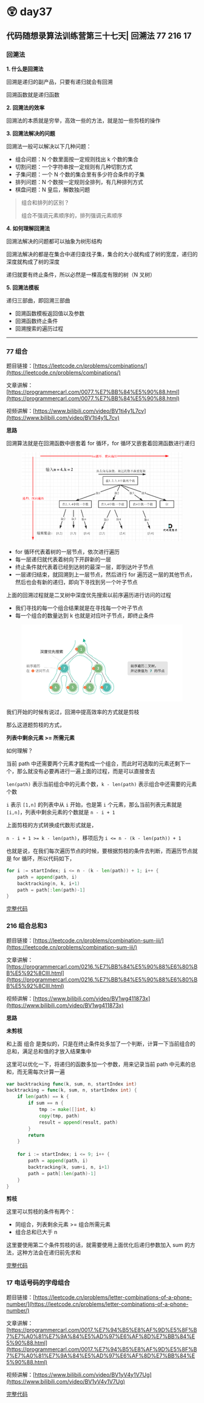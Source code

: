 # 😲 day37

## 代码随想录算法训练营第三十七天| 回溯法 77 216 17

### 回溯法

**1. 什么是回溯法**

回溯是递归的副产品，只要有递归就会有回溯

回溯函数就是递归函数

**2. 回溯法的效率**

回溯法的本质就是穷举，高效一些的方法，就是加一些剪枝的操作

**3. 回溯法解决的问题**

回溯法一般可以解决以下几种问题：

* 组合问题：N 个数里面按一定规则找出 k 个数的集合
* 切割问题：一个字符串按一定规则有几种切割方式
* 子集问题：一个 N 个数的集合里有多少符合条件的子集
* 排列问题：N 个数按一定规则全排列，有几种排列方式
* 棋盘问题：N 皇后，解数独问题

> 组合和排列的区别？
>
> 组合不强调元素顺序的，排列强调元素顺序

**4. 如何理解回溯法**

回溯法解决的问题都可以抽象为树形结构

回溯法解决的都是在集合中递归查找子集，集合的大小就构成了树的宽度，递归的深度就构成了树的深度

递归就要有终止条件，所以必然是一棵高度有限的树（N 叉树）

**5. 回溯法模板**

递归三部曲，即回溯三部曲

* 回溯函数模板返回值以及参数
* 回溯函数终止条件
* 回溯搜索的遍历过程

***

### 77 组合

题目链接：[https://leetcode.cn/problems/combinations/](https://leetcode.cn/problems/combinations/)

文章讲解：[https://programmercarl.com/0077.%E7%BB%84%E5%90%88.html](https://programmercarl.com/0077.%E7%BB%84%E5%90%88.html)

视频讲解：[https://www.bilibili.com/video/BV1ti4y1L7cv](https://www.bilibili.com/video/BV1ti4y1L7cv)

**思路**

回溯算法就是在回溯函数中嵌套着 for 循环，for 循环又嵌套着回溯函数进行递归

<div align="left">

<figure><img src="../.gitbook/assets/day37-1.png" alt=""><figcaption></figcaption></figure>

</div>

* for 循环代表着树的一层节点，依次进行遍历
* 每一层递归就代表着树向下开辟新的一层
* 终止条件就代表着已经到达树的最深一层，即到达叶子节点
* 一层递归结束，就回溯到上一层节点，然后进行 for 遍历这一层的其他节点，然后也会有新的递归，即向下寻找到另一个叶子节点

上面的回溯过程就是二叉树中深度优先搜索以前序遍历进行访问的过程

* 我们寻找的每一个组合结果就是在寻找每一个叶子节点
* 每一个组合的数量达到 k 也就是对应叶子节点，即终止条件

<div align="left">

<figure><img src="../.gitbook/assets/day37-2.png" alt=""><figcaption></figcaption></figure>

</div>

我们开始的时候有说过，回溯中提高效率的方式就是剪枝

那么这道题剪枝的方式，

**列表中剩余元素 >= 所需元素**

如何理解？

当前 path 中还需要两个元素才能构成一个组合，而此时可选取的元素还剩下一个，那么就没有必要再进行一遍上面的过程，而是可以直接舍去

`len(path)` 表示当前组合中的元素个数，`k - len(path)` 表示组合中还需要的元素个数

`i` 表示 `[1,n]` 的列表中从 `i` 开始，也是第 `i` 个元素，那么当前列表元素就是 `[i,n]`，列表中剩余元素的个数就是 `n - i + 1`

上面剪枝的方式转换成代数形式就是，

`n - i + 1 >= k - len(path)`，移项后为 `i <= n - (k - len(path)) + 1`

也就是说，在我们每次遍历节点的时候，要根据剪枝的条件去判断，而遍历节点就是 for 循环，所以代码如下，

```go
for i := startIndex; i <= n - (k - len(path)) + 1; i++ {
    path = append(path, i)
    backtracking(n, k, i+1)
    path = path[:len(path)-1]
}
```

[完整代码](https://github.com/hd2yao/leetcode/tree/master/training/day37/0077\_combinations.go)

### 216 组合总和3

题目链接：[https://leetcode.cn/problems/combination-sum-iii/](https://leetcode.cn/problems/combination-sum-iii/)

文章讲解：[https://programmercarl.com/0216.%E7%BB%84%E5%90%88%E6%80%BB%E5%92%8CIII.html](https://programmercarl.com/0216.%E7%BB%84%E5%90%88%E6%80%BB%E5%92%8CIII.html)

视频讲解：[https://www.bilibili.com/video/BV1wg411873x](https://www.bilibili.com/video/BV1wg411873x)

**思路**

**未剪枝**

和上面 组合 是类似的，只是在终止条件处多加了一个判断，计算一下当前组合的总和，满足总和值的才放入结果集中

这里可以优化一下，将递归的函数多加一个参数，用来记录当前 path 中元素的总和，而无需每次计算一遍

```go
var backtracking func(k, sum, n, startIndex int)
backtracking = func(k, sum, n, startIndex int) {
    if len(path) == k {
        if sum == n {
            tmp := make([]int, k)
            copy(tmp, path)
            result = append(result, path)
        }
        return
    }
    
    for i := startIndex; i <= 9; i++ {
        path = append(path, i)
        backtracking(k, sum+i, n, i+1)
        path = path[:len(path)-1]
    }
}
```

**剪枝**

这里可以剪枝的条件有两个：

* 同组合，列表剩余元素 >= 组合所需元素
* 组合总和已大于 n

这里要使用第二个条件剪枝的话，就需要使用上面优化后递归参数加入 sum 的方法，这种方法会在递归前先求和

[完整代码](https://github.com/hd2yao/leetcode/tree/master/training/day37/0216\_combination\_sum\_iii.go)

### 17 电话号码的字母组合

题目链接：[https://leetcode.cn/problems/letter-combinations-of-a-phone-number/](https://leetcode.cn/problems/letter-combinations-of-a-phone-number/)

文章讲解：[https://programmercarl.com/0017.%E7%94%B5%E8%AF%9D%E5%8F%B7%E7%A0%81%E7%9A%84%E5%AD%97%E6%AF%8D%E7%BB%84%E5%90%88.html](https://programmercarl.com/0017.%E7%94%B5%E8%AF%9D%E5%8F%B7%E7%A0%81%E7%9A%84%E5%AD%97%E6%AF%8D%E7%BB%84%E5%90%88.html)

视频讲解：[https://www.bilibili.com/video/BV1yV4y1V7Ug](https://www.bilibili.com/video/BV1yV4y1V7Ug)

[完整代码](https://github.com/hd2yao/leetcode/tree/master/training/day37/0017\_letter\_combinations\_of\_a\_phone\_number.go)
